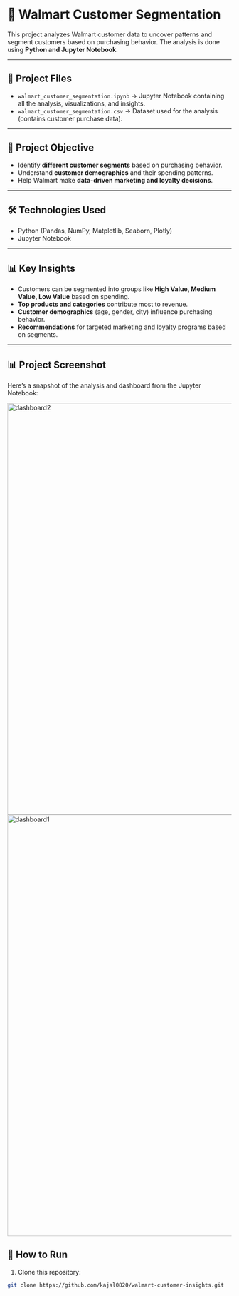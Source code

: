 # 🛒 Walmart Customer Segmentation

This project analyzes Walmart customer data to uncover patterns and segment customers based on purchasing behavior. The analysis is done using **Python and Jupyter Notebook**.

---

## 📂 Project Files

- `walmart_customer_segmentation.ipynb` → Jupyter Notebook containing all the analysis, visualizations, and insights.  
- `walmart_customer_segmentation.csv` → Dataset used for the analysis (contains customer purchase data).  

---

## 🔑 Project Objective

- Identify **different customer segments** based on purchasing behavior.  
- Understand **customer demographics** and their spending patterns.  
- Help Walmart make **data-driven marketing and loyalty decisions**.  

---

## 🛠️ Technologies Used

- Python (Pandas, NumPy, Matplotlib, Seaborn, Plotly)  
- Jupyter Notebook  

---

## 📊 Key Insights

- Customers can be segmented into groups like **High Value, Medium Value, Low Value** based on spending.  
- **Top products and categories** contribute most to revenue.  
- **Customer demographics** (age, gender, city) influence purchasing behavior.  
- **Recommendations** for targeted marketing and loyalty programs based on segments.  

---
## 📊 Project Screenshot

Here’s a snapshot of the analysis and dashboard from the Jupyter Notebook:

<img width="1582" height="923" alt="dashboard2" src="https://github.com/user-attachments/assets/e653b475-693e-4eae-ad3d-0e848facf785" />
<img width="667" height="945" alt="dashboard1" src="https://github.com/user-attachments/assets/ca4b1b92-e454-44f0-b781-6c56e9904f06" />




## 🚀 How to Run

1. Clone this repository:
```bash
git clone https://github.com/kajal0820/walmart-customer-insights.git



